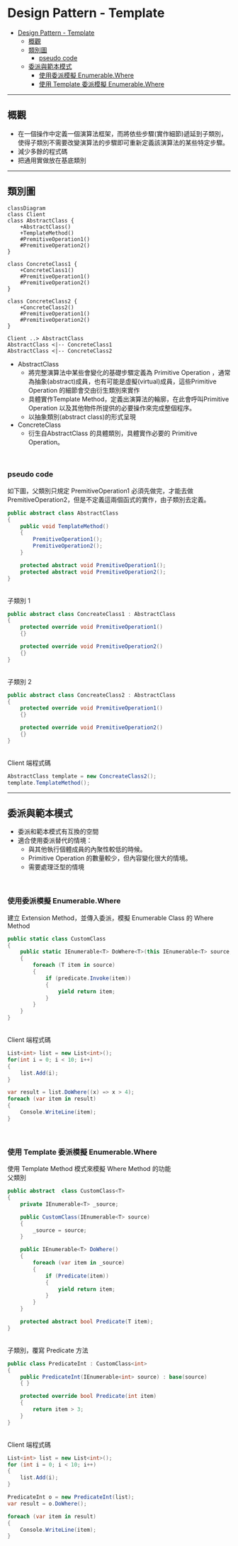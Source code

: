 # Design Pattern - Template

- [Design Pattern - Template](#design-pattern---template)
  - [概觀](#概觀)
  - [類別圖](#類別圖)
    - [pseudo code](#pseudo-code)
  - [委派與範本模式](#委派與範本模式)
    - [使用委派模擬 Enumerable.Where](#使用委派模擬-enumerablewhere)
    - [使用 Template 委派模擬 Enumerable.Where](#使用-template-委派模擬-enumerablewhere)

---
## 概觀
+ 在一個操作中定義一個演算法框架，而將依些步驟(實作細節)遞延到子類別，使得子類別不需要改變演算法的步驟即可重新定義該演算法的某些特定步驟。
+ 減少多餘的程式碼
+ 把通用實做放在基底類別

---
## 類別圖
```mermaid
classDiagram
class Client
class AbstractClass {
    +AbstractClass()
    +TemplateMethod()
    #PremitiveOperation1()
    #PremitiveOperation2()
}

class ConcreteClass1 {
    +ConcreteClass1()
    #PremitiveOperation1()
    #PremitiveOperation2()
}

class ConcreteClass2 {
    +ConcreteClass2()
    #PremitiveOperation1()
    #PremitiveOperation2()
}

Client ..> AbstractClass
AbstractClass <|-- ConcreteClass1
AbstractClass <|-- ConcreteClass2
```

+ AbstractClass
  + 將完整演算法中某些會變化的基礎步驟定義為 Primitive Operation ，通常為抽象(abstract)成員，也有可能是虛擬(virtual)成員，這些Primitive Operation 的細節會交由衍生類別來實作
  + 具體實作Template Method，定義出演算法的輪廓，在此會呼叫Primitive Operation 以及其他物件所提供的必要操作來完成整個程序。
  + 以抽象類別(abstract class)的形式呈現
+ ConcreteClass
  + 衍生自AbstractClass 的具體類別，具體實作必要的 Primitive Operation。

<br/>

### pseudo code
如下圖，父類別只規定 PremitiveOperation1 必須先做完，才能去做 PremitiveOperation2，但是不定義這兩個函式的實作，由子類別去定義。
```csharp
public abstract class AbstractClass
{
    public void TemplateMethod()
    {
        PremitiveOperation1();
        PremitiveOperation2();
    }

    protected abstract void PremitiveOperation1();
    protected abstract void PremitiveOperation2();
}
```

<br/>子類別 1
```csharp
public abstract class ConcreateClass1 : AbstractClass
{
    protected override void PremitiveOperation1()
    {}

    protected override void PremitiveOperation2()
    {}
}
```

<br/>子類別 2
```csharp
public abstract class ConcreateClass2 : AbstractClass
{
    protected override void PremitiveOperation1()
    {}

    protected override void PremitiveOperation2()
    {}
}
```

<br/>Client 端程式碼
```csharp
AbstractClass template = new ConcreateClass2();
template.TemplateMethod();
```
---
## 委派與範本模式
+ 委派和範本模式有互換的空間
+ 適合使用委派替代的情境：
  + 與其他執行個體成員的內聚性較低的時候。
  + Primitive Operation 的數量較少，但內容變化很大的情境。
  + 需要處理泛型的情境

<br/>

### 使用委派模擬 Enumerable.Where
建立 Extension Method，並傳入委派，模擬 Enumerable Class 的 Where Method
```csharp
public static class CustomClass
{
    public static IEnumerable<T> DoWhere<T>(this IEnumerable<T> source, Func<T, bool> predicate)
    {
        foreach (T item in source)
        {
            if (predicate.Invoke(item))
            {
                yield return item;
            }
        }
    }
}
```

<br/>Client 端程式碼
```csharp
List<int> list = new List<int>();
for(int i = 0; i < 10; i++)
{
    list.Add(i);
}

var result = list.DoWhere((x) => x > 4);
foreach (var item in result)
{
    Console.WriteLine(item);
}
```

<br/>

### 使用 Template 委派模擬 Enumerable.Where
使用 Template Method 模式來模擬 Where Method 的功能
<br/>父類別
```csharp
public abstract  class CustomClass<T>
{
    private IEnumerable<T> _source;

    public CustomClass(IEnumerable<T> source)
    {
        _source = source;
    }

    public IEnumerable<T> DoWhere()
    {
        foreach (var item in _source)
        {
            if (Predicate(item))
            {
                yield return item;
            }
        }
    }

    protected abstract bool Predicate(T item);
}
```

<br/>子類別，覆寫 Predicate 方法
```csharp
public class PredicateInt : CustomClass<int>
{
    public PredicateInt(IEnumerable<int> source) : base(source)
    { }

    protected override bool Predicate(int item)
    {
        return item > 3;
    }
}
```

<br/>Client 端程式碼
```csharp
List<int> list = new List<int>();
for (int i = 0; i < 10; i++)
{
    list.Add(i);
}

PredicateInt o = new PredicateInt(list);
var result = o.DoWhere();

foreach (var item in result)
{
    Console.WriteLine(item);
}
```
